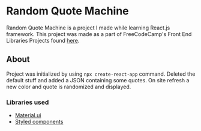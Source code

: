 # Random Quote Machine

Random Quote Machine is a project I made while learning React.js framework. This project was made as a part of FreeCodeCamp's Front End Libraries Projects found [here](https://learn.freecodecamp.org/front-end-libraries/front-end-libraries-projects/build-a-random-quote-machine).

## About

Project was initialized by using `npx create-react-app` command. Deleted the default stuff and added a JSON containing some quotes. On site refresh a new color and quote is randomized and displayed.

### Libraries used
* [Material.ui](https://material-ui.com/)
* [Styled components](https://www.styled-components.com/)
